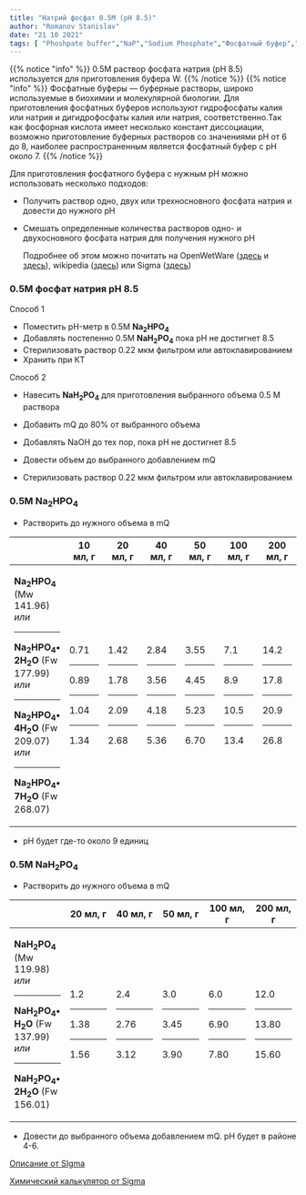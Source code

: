 ```yaml
---
title: "Натрий фосфат 0.5M (pH 8.5)"
author: "Romanov Stanislav"
date: "21 10 2021"
tags: [ "Phoshpate buffer","NaP","Sodium Phosphate","Фосфатный буфер","Na2HPO4","NaH2PO4"]
---
```


{{% notice "info" %}}
0.5М раствор фосфата натрия (pH 8.5) используется для приготовления буфера W.
{{% /notice %}}
{{% notice "info" %}}
Фосфатные буферы — буферные растворы, широко используемые в биохимии и молекулярной биологии. Для приготовления фосфатных буферов используют гидрофосфаты калия или натрия и дигидрофосфаты калия или натрия, соответственно.Так как фосфорная кислота имеет несколько констант диссоциации, возможно приготовление буферных растворов со значениями рН от 6 до 8, наиболее распространенным является фосфатный буфер с рН около 7.
{{% /notice %}}

Для приготовления фосфатного буфера с нужным pH можно использовать несколько подходов:

-   Получить раствор одно, двух или трехносновного фосфата натрия и довести до нужного pH

-   Смешать определенные количества растворов одно- и двухосновного фосфата натрия для получения нужного pH

    Подробнее об этом можно почитать на OpenWetWare ([здесь](https://openwetware.org/wiki/Lidstrom:Buffers) и [здесь](https://openwetware.org/wiki/Phosphate_buffer)), wikipedia ([здесь](https://ru.wikipedia.org/wiki/%D0%A4%D0%BE%D1%81%D1%84%D0%B0%D1%82%D0%BD%D1%8B%D0%B5_%D0%B1%D1%83%D1%84%D0%B5%D1%80%D1%8B)) или Sigma ([здесь](https://www.sigmaaldrich.com/RU/en/technical-documents/protocol/protein-biology/protein-concentration-and-buffer-exchange/buffer-reference-center))

### 0.5М фосфат натрия pH 8.5

Способ 1

-   Поместить pH-метр в 0.5M **Na<sub>2</sub>HPO<sub>4</sub>**
-   Добавлять постепенно 0.5М **NaH<sub>2</sub>PO<sub>4</sub>** пока pH не достигнет 8.5
-   Стерилизовать раствор 0.22 мкм фильтром или автоклавированием
-   Хранить при КТ

Способ 2

-   Навесить **NaH<sub>2</sub>PO<sub>4</sub>** для приготовления выбранного объема 0.5 М раствора

-   Добавить mQ до 80% от выбранного объема

-   Добавлять NaOH до тех пор, пока pH не достигнет 8.5

-   Довести объем до выбранного добавлением mQ

-   Стерилизовать раствор 0.22 мкм фильтром или автоклавированием

### 0.5M Na<sub>2</sub>HPO<sub>4</sub>

-   Растворить до нужного объема в mQ

<table style="width:100%;">
<colgroup>
<col style="width: 14%" />
<col style="width: 14%" />
<col style="width: 14%" />
<col style="width: 14%" />
<col style="width: 14%" />
<col style="width: 14%" />
<col style="width: 14%" />
</colgroup>
<thead>
<tr class="header">
<th></th>
<th>10 мл, г</th>
<th>20 мл, г</th>
<th>40 мл, г</th>
<th>50 мл, г</th>
<th>100 мл, г</th>
<th>200 мл, г</th>
</tr>
</thead>
<tbody>
<tr class="odd">
<td><p><strong>Na<sub>2</sub>HPO<sub>4</sub></strong> (Mw 141.96) <em>или</em></p>
<hr />
<p><strong>Na<sub>2</sub>HPO<sub>4</sub>• 2H<sub>2</sub>O</strong> (Fw 177.99) <em>или</em></p>
<hr />
<p><strong>Na<sub>2</sub>HPO<sub>4</sub>• 4H<sub>2</sub>O</strong> (Fw 209.07) <em>или</em></p>
<hr />
<p><strong>Na<sub>2</sub>HPO<sub>4</sub>• 7H<sub>2</sub>O</strong> (Fw 268.07)</p></td>
<td><p>0.71</p>
<hr />
<p>0.89</p>
<hr />
<p>1.04</p>
<hr />
<p>1.34</p></td>
<td><p>1.42</p>
<hr />
<p>1.78</p>
<hr />
<p>2.09</p>
<hr />
<p>2.68</p></td>
<td><p>2.84</p>
<hr />
<p>3.56</p>
<hr />
<p>4.18</p>
<hr />
<p>5.36</p></td>
<td><p>3.55</p>
<hr />
<p>4.45</p>
<hr />
<p>5.23</p>
<hr />
<p>6.70</p></td>
<td><p>7.1</p>
<hr />
<p>8.9</p>
<hr />
<p>10.5</p>
<hr />
<p>13.4</p></td>
<td><p>14.2</p>
<hr />
<p>17.8</p>
<hr />
<p>20.9</p>
<hr />
<p>26.8</p></td>
</tr>
</tbody>
</table>

-   pH будет где-то около 9 единиц

### 0.5М NaH<sub>2</sub>PO<sub>4</sub>

-   Растворить до нужного объема в mQ

<table style="width:100%;">
<colgroup>
<col style="width: 16%" />
<col style="width: 16%" />
<col style="width: 16%" />
<col style="width: 16%" />
<col style="width: 16%" />
<col style="width: 16%" />
</colgroup>
<thead>
<tr class="header">
<th></th>
<th>20 мл, г</th>
<th>40 мл, г</th>
<th>50 мл, г</th>
<th>100 мл, г</th>
<th>200 мл, г</th>
</tr>
</thead>
<tbody>
<tr class="odd">
<td><p><strong>NaH<sub>2</sub>PO<sub>4</sub></strong> (Mw 119.98) <em>или</em></p>
<hr />
<p><strong>NaH<sub>2</sub>PO<sub>4</sub>• H<sub>2</sub>O</strong> (Fw 137.99) <em>или</em></p>
<hr />
<p><strong>NaH<sub>2</sub>PO<sub>4</sub>• 2H<sub>2</sub>O</strong> (Fw 156.01)</p></td>
<td><p>1.2</p>
<hr />
<p>1.38</p>
<hr />
<p>1.56</p></td>
<td><p>2.4</p>
<hr />
<p>2.76</p>
<hr />
<p>3.12</p></td>
<td><p>3.0</p>
<hr />
<p>3.45</p>
<hr />
<p>3.90</p></td>
<td><p>6.0</p>
<hr />
<p>6.90</p>
<hr />
<p>7.80</p></td>
<td><p>12.0</p>
<hr />
<p>13.80</p>
<hr />
<p>15.60</p></td>
</tr>
</tbody>
</table>

-   Довести до выбранного объема добавлением mQ. pH будет в районе 4-6.

[Описание от SIgma](https://www.sigmaaldrich.com/deepweb/assets/sigmaaldrich/product/documents/156/560/s5136pis.pdf)

[Химический калькулятор от Sigma](https://www.sigmaaldrich.com/RU/en/support/calculators-and-apps/buffer-calculator)
